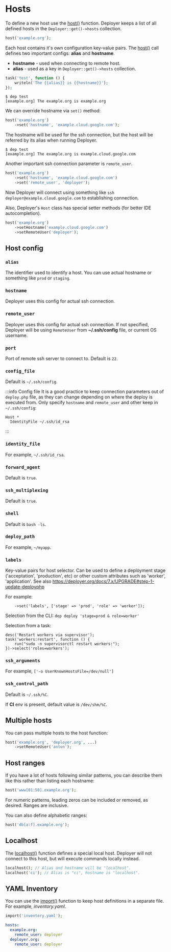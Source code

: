 # Hosts

To define a new host use the [host()](api.md#host) function. Deployer keeps a list of
all defined hosts in the `Deployer::get()->hosts` collection.

```php
host('example.org');
```

Each host contains it's own configuration key-value pairs. The [host()](api.md#host)
call defines two important configs: **alias** and **hostname**.

- **hostname** - used when connecting to remote host.
- **alias** - used as a key in `Deployer::get()->hosts` collection.

```php
task('test', function () {
    writeln('The {{alias}} is {{hostname}}');
});
```

```
$ dep test
[example.org] The example.org is example.org
```

We can override hostname via `set()` method:

```php
host('example.org')
    ->set('hostname', 'example.cloud.google.com');
```

The hostname will be used for the ssh connection, but the host will be referred
by its alias when running Deployer.

```
$ dep test
[example.org] The example.org is example.cloud.google.com
```

Another important ssh connection parameter is `remote_user`.

```php
host('example.org')
    ->set('hostname', 'example.cloud.google.com')
    ->set('remote_user', 'deployer');
```

Now Deployer will connect using something like
`ssh deployer@example.cloud.google.com` to establishing connection.

Also, Deployer's `Host` class has special setter methods (for better IDE
autocompletion).

```php
host('example.org')
    ->setHostname('example.cloud.google.com')
    ->setRemoteUser('deployer');
```

## Host config

### `alias`

The identifier used to identify a host. 
You can use actual hostname or something like `prod` or `staging`.

### `hostname` 

Deployer uses this config for actual ssh connection.

### `remote_user` 

Deployer uses this config for actual ssh connection. If not specified, 
Deployer will be using `RemoteUser` from **~/.ssh/config** file, or current
OS username.

### `port` 

Port of remote ssh server to connect to. Default is `22`.

### `config_file` 

Default is `~/.ssh/config`.

:::info Config file
It is a good practice to keep connection parameters out of `deploy.php` file, as
they can change depending on where the deploy is executed from. Only specify
`hostname` and `remote_user` and other keep in `~/.ssh/config`:

```
Host *
  IdentityFile ~/.ssh/id_rsa
```
:::

### `identity_file` 

For example, `~/.ssh/id_rsa`.

### `forward_agent` 

Default is `true`.

### `ssh_multiplexing` 

Default is `true`.

### `shell` 

Default is `bash -ls`.

### `deploy_path` 

For example, `~/myapp`.

### `labels` 

Key-value pairs for host selector. Can be used to define a deployment stage ('acceptation', 'production', etc) or other custom attributes such as 'worker', 'application'. See also https://deployer.org/docs/7.x/UPGRADE#step-1-update-deployphp

For example:

```host('deployer.org')
    ->set('labels', ['stage' => 'prod', 'role' => 'worker']); 
```

Selection from the CLI: 
`dep deploy 'stage=prod & role=worker'`

Selection from a task:
```
desc('Restart workers via supervisor');
task('workers:restart', function () {
    run("sudo -n supervisorctl restart workers:");
})->select('roles=workers');
```

### `ssh_arguments` 

For example, `['-o UserKnownHostsFile=/dev/null']`

### `ssh_control_path`

Default is `~/.ssh/%C`.

If **CI** env is present, default value is `/dev/shm/%C`. 

## Multiple hosts

You can pass multiple hosts to the host function:

```php
host('example.org', 'deployer.org', ...)
    ->setRemoteUser('anton');
```

## Host ranges

If you have a lot of hosts following similar patterns, you can describe them
like this rather than listing each hostname:

```php
host('www[01:50].example.org');
```

For numeric patterns, leading zeros can be included or removed, as desired.
Ranges are inclusive.

You can also define alphabetic ranges:

```php
host('db[a:f].example.org');
```

## Localhost

The [localhost()](api.md#localhost) function defines a special local host.
Deployer will not connect to this host, but will execute commands locally instead.

```php
localhost(); // Alias and hostname will be "localhost".
localhost('ci'); // Alias is "ci", hostname is "localhost".
```

## YAML Inventory

You can use the [import()](api.md#import) function to keep host definitions in a
separate file. For example, *inventory.yaml*.

```php title="deploy.php"
import('inventory.yaml');
```

```yaml title="inventory.yaml"
hosts:
  example.org:
    remote_user: deployer
  deployer.org:
    remote_user: deployer
```
